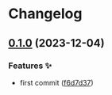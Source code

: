 # Changelog

## [0.1.0](https://github.com/hbstack/theme-cards/compare/v0.0.1...v0.1.0) (2023-12-04)


### Features ✨

* first commit ([f6d7d37](https://github.com/hbstack/theme-cards/commit/f6d7d37b9bead3508235d7a809fcd8e5da0fd82e))
